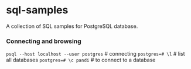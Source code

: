 # sql-samples
A collection of SQL samples for PostgreSQL database.

### Connecting and browsing
`psql --host localhost --user postgres` # connecting
`postgres=# \l` # list all databases 
`postgres=# \c pandi` # to connect to a database
